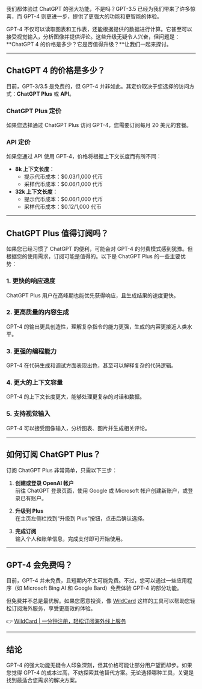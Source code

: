 我们都体验过 ChatGPT 的强大功能，不是吗？GPT-3.5 已经为我们带来了许多惊喜，而 GPT-4 则更进一步，提供了更强大的功能和更智能的体验。

GPT-4 不仅可以读取图表和工作表，还能根据提供的数据进行计算。它甚至可以接受视觉输入，分析图像并提供评论。这些升级无疑令人兴奋，但问题是：**ChatGPT 4 的价格是多少？它是否值得升级？**让我们一起来探讨。

---

## ChatGPT 4 的价格是多少？

目前，GPT-3/3.5 是免费的，但 GPT-4 并非如此。其定价取决于您选择的访问方式：**ChatGPT Plus** 或 **API**。

### ChatGPT Plus 定价

如果您选择通过 ChatGPT Plus 访问 GPT-4，您需要订阅每月 20 美元的套餐。

### API 定价

如果您通过 API 使用 GPT-4，价格将根据上下文长度而有所不同：

- **8k 上下文长度**：
  - 提示代币成本：$0.03/1,000 代币
  - 采样代币成本：$0.06/1,000 代币
- **32k 上下文长度**：
  - 提示代币成本：$0.06/1,000 代币
  - 采样代币成本：$0.12/1,000 代币

---

## ChatGPT Plus 值得订阅吗？

如果您已经习惯了 ChatGPT 的便利，可能会对 GPT-4 的付费模式感到犹豫。但根据您的使用需求，订阅可能是值得的。以下是 ChatGPT Plus 的一些主要优势：

### 1. 更快的响应速度

ChatGPT Plus 用户在高峰期也能优先获得响应，且生成结果的速度更快。

### 2. 更高质量的内容生成

GPT-4 的输出更具创造性，理解复杂指令的能力更强，生成的内容更接近人类水平。

### 3. 更强的编程能力

GPT-4 在代码生成和调试方面表现出色，甚至可以解释复杂的代码逻辑。

### 4. 更大的上下文容量

GPT-4 的上下文长度更大，能够处理更复杂的对话和数据。

### 5. 支持视觉输入

GPT-4 可以接受图像输入，分析图表、图片并生成相关评论。

---

## 如何订阅 ChatGPT Plus？

订阅 ChatGPT Plus 非常简单，只需以下三步：

1. **创建或登录 OpenAI 帐户**  
   前往 ChatGPT 登录页面，使用 Google 或 Microsoft 帐户创建新账户，或登录已有账户。

2. **升级到 Plus**  
   在主页左侧栏找到“升级到 Plus”按钮，点击后确认选择。

3. **完成订阅**  
   输入个人和账单信息，完成支付即可开始使用。

---

## GPT-4 会免费吗？

目前，GPT-4 并未免费，且短期内不太可能免费。不过，您可以通过一些应用程序（如 Microsoft Bing AI 和 Google Bard）免费体验 GPT-4 的部分功能。

但免费并不总是最优解。如果您愿意投资，像 [WildCard](https://bit.ly/bewildcard) 这样的工具可以帮助您轻松订阅海外服务，享受更高效的体验。

👉 [WildCard | 一分钟注册，轻松订阅海外线上服务](https://bit.ly/bewildcard)

---

## 结论

GPT-4 的强大功能无疑令人印象深刻，但其价格可能让部分用户望而却步。如果您觉得 GPT-4 的成本过高，不妨探索其他替代方案。无论选择哪种工具，关键是找到最适合您需求的解决方案。